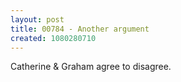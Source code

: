 ```yaml
---
layout: post
title: 00784 - Another argument
created: 1080280710
---
```

Catherine & Graham agree to disagree.
